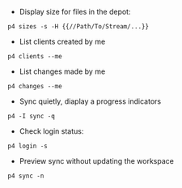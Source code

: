 - Display size for files in the depot:

`p4 sizes -s -H {{//Path/To/Stream/...}}`

- List clients created by me

`p4 clients --me`

- List changes made by me

`p4 changes --me`

- Sync quietly, diaplay a progress indicators

`p4 -I sync -q`

- Check login status:

`p4 login -s`

- Preview sync without updating the workspace

`p4 sync -n`
